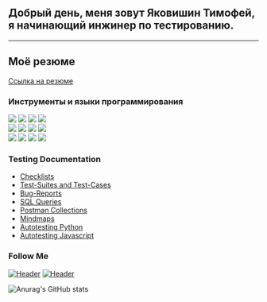 ## Добрый день, меня зовут Яковишин Тимофей, я начинающий инжинер по тестированию.
---

## Моё резюме
[Ссылка на резюме](https://www.figma.com/file/N0YC4WM5SBwHmViJ2vVh6K/)

### Инструменты и языки программирования
<div>
<img src="https://img.shields.io/badge/-Postman-black?style=for-the-badge&logo=Postman"/>
<img src="https://img.shields.io/badge/-Charles-black?style=for-the-badge&logo=Charles"/>
<img src="https://img.shields.io/badge/-DevTools-black?style=for-the-badge&logo=DevTools"/>
<img src="https://img.shields.io/badge/-GIT-black?style=for-the-badge&logo=GIT"/>
</div>
<div>
<img src="https://img.shields.io/badge/-Android studio-black?style=for-the-badge&logo=Android studio"/>
<img src="https://img.shields.io/badge/-YOUTRACK-black?style=for-the-badge&logo=YOUTRACK&logoColor=yellow"/>
<img src="https://img.shields.io/badge/-JSON-black?style=for-the-badge&logo=json&logoColor=yellow"/>
<img src="https://img.shields.io/badge/-Postgresql-black?style=for-the-badge&logo=Postgresql"/>
</div>
<div>
<img src="https://img.shields.io/badge/-MYSQL-000000?style=for-the-badge&logo=MYSQL"/>
<img src="https://img.shields.io/badge/-Pyhton-000000?style=for-the-badge&logo=Python"/>
<img src="https://img.shields.io/badge/-JavaScript-000000?style=for-the-badge&logo=JavaScript"/>
<img src="https://img.shields.io/badge/-LINUX-000000?style=for-the-badge&logo=UBUNTU"/>
</div>

### Testing Documentation

- [Checklists](x)
- [Test-Suites and Test-Cases](x)
- [Bug-Reports](x)
- [SQL Queries](x)
- [Postman Collections](x)
- [Mindmaps](x)
- [Autotesting Python](x)
- [Autotesting Javascript](x)


### Follow Me
[![Header](https://img.shields.io/badge/Telegram-090909?style=for-the-badge&logo=telegram&logoColor=31a5db)](https://t.me/im_timofey)
[![Header](https://img.shields.io/badge/Linkedin-090909?style=for-the-badge&logo=linkedin&logoColor=0073b1)](x)

![Anurag's GitHub stats](https://github-readme-stats.vercel.app/api?username=Timo4ey&show_icons=true&theme=radical)